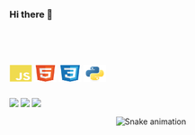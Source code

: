 ### Hi there 👋

<div>
    <a href="https://github.com/Niiiih0302"></a>
    <img height="180em" src="https://github-readme-stats.vercel.app/api?username=Niiiih0302&show_icons=true&theme=dracula&include_all_commits=true&count_private=true" alt="">
    <img height="180em" src="https://github-readme-stats.vercel.app/api/top-langs/?username=Niiiih0302&layout=compact&langs_count=16&theme=dracula" alt="">
</div>

##

<div style="display: inline_block"><br>
    <img align="center" alt="Ni-Js" height="30" width="40" src="https://raw.githubusercontent.com/devicons/devicon/master/icons/javascript/javascript-plain.svg">
    <img align="center" alt="Ni-HTML" height="30" width="40" src="https://raw.githubusercontent.com/devicons/devicon/master/icons/html5/html5-original.svg">
    <img align="center" alt="Ni-CSS" height="30" width="40" src="https://raw.githubusercontent.com/devicons/devicon/master/icons/css3/css3-original.svg">
    <img align="center" alt="Ni-Python" height="30" width="40" src="https://raw.githubusercontent.com/devicons/devicon/master/icons/python/python-original.svg">
</div>

##

<div> 
    <a href="https://instagram.com/nidrigues10" target="_blank"><img src="https://img.shields.io/badge/-Instagram-%23E4405F?style=for-the-badge&logo=instagram&logoColor=white" target="_blank"></a>
    <a href="https://discord.gg/" target="_blank"><img src="https://img.shields.io/badge/Discord-7289DA?style=for-the-badge&logo=discord&logoColor=white" target="_blank"></a> 
    <a href ="nidrigues14@gmail.com"><img src="https://img.shields.io/badge/-Gmail-%23333?style=for-the-badge&logo=gmail&logoColor=white" target="_blank"></a>
</div>


<div align="center">

  ![Snake animation](https://github.com/Niiiih0302/Niiiih0302/blob/output/github-contribution-grid-snake.yml)
  
</div>
